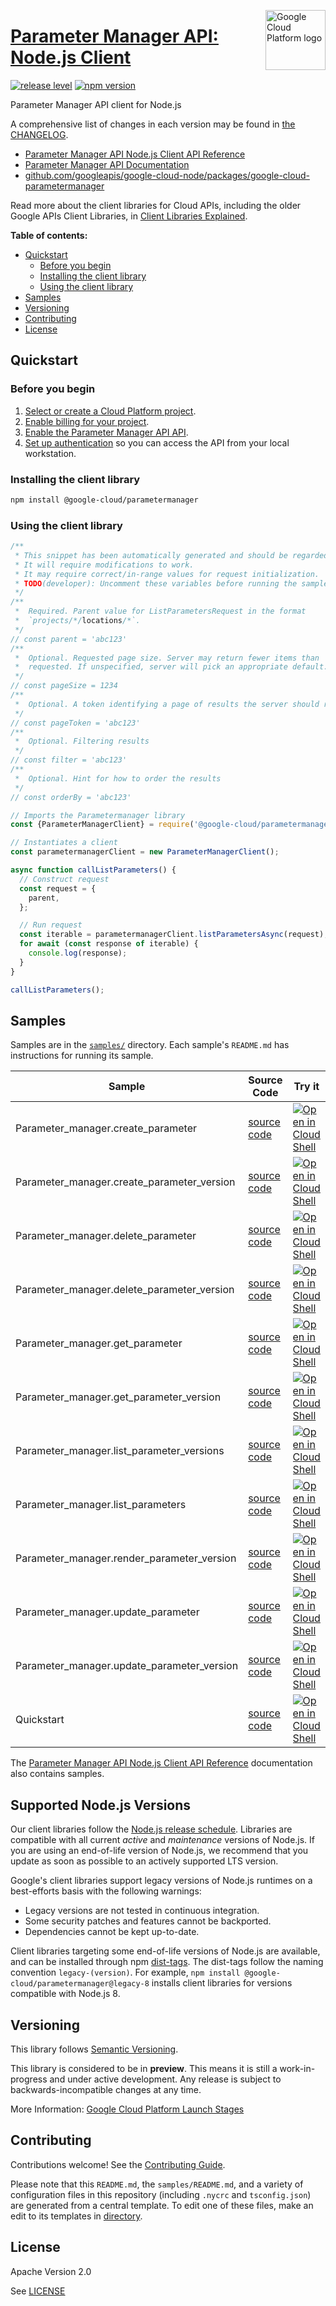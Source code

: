 [//]: # "This README.md file is auto-generated, all changes to this file will be lost."
[//]: # "To regenerate it, use `python -m synthtool`."
<img src="https://avatars2.githubusercontent.com/u/2810941?v=3&s=96" alt="Google Cloud Platform logo" title="Google Cloud Platform" align="right" height="96" width="96"/>

# [Parameter Manager API: Node.js Client](https://github.com/googleapis/google-cloud-node/tree/main/packages/google-cloud-parametermanager)

[![release level](https://img.shields.io/badge/release%20level-preview-yellow.svg?style=flat)](https://cloud.google.com/terms/launch-stages)
[![npm version](https://img.shields.io/npm/v/@google-cloud/parametermanager.svg)](https://www.npmjs.org/package/@google-cloud/parametermanager)




Parameter Manager API client for Node.js


A comprehensive list of changes in each version may be found in
[the CHANGELOG](https://github.com/googleapis/google-cloud-node/tree/main/packages/google-cloud-parametermanager/CHANGELOG.md).

* [Parameter Manager API Node.js Client API Reference][client-docs]
* [Parameter Manager API Documentation][product-docs]
* [github.com/googleapis/google-cloud-node/packages/google-cloud-parametermanager](https://github.com/googleapis/google-cloud-node/tree/main/packages/google-cloud-parametermanager)

Read more about the client libraries for Cloud APIs, including the older
Google APIs Client Libraries, in [Client Libraries Explained][explained].

[explained]: https://cloud.google.com/apis/docs/client-libraries-explained

**Table of contents:**


* [Quickstart](#quickstart)
  * [Before you begin](#before-you-begin)
  * [Installing the client library](#installing-the-client-library)
  * [Using the client library](#using-the-client-library)
* [Samples](#samples)
* [Versioning](#versioning)
* [Contributing](#contributing)
* [License](#license)

## Quickstart

### Before you begin

1.  [Select or create a Cloud Platform project][projects].
1.  [Enable billing for your project][billing].
1.  [Enable the Parameter Manager API API][enable_api].
1.  [Set up authentication][auth] so you can access the
    API from your local workstation.

### Installing the client library

```bash
npm install @google-cloud/parametermanager
```


### Using the client library

```javascript
/**
 * This snippet has been automatically generated and should be regarded as a code template only.
 * It will require modifications to work.
 * It may require correct/in-range values for request initialization.
 * TODO(developer): Uncomment these variables before running the sample.
 */
/**
 *  Required. Parent value for ListParametersRequest in the format
 *  `projects/*/locations/*`.
 */
// const parent = 'abc123'
/**
 *  Optional. Requested page size. Server may return fewer items than
 *  requested. If unspecified, server will pick an appropriate default.
 */
// const pageSize = 1234
/**
 *  Optional. A token identifying a page of results the server should return.
 */
// const pageToken = 'abc123'
/**
 *  Optional. Filtering results
 */
// const filter = 'abc123'
/**
 *  Optional. Hint for how to order the results
 */
// const orderBy = 'abc123'

// Imports the Parametermanager library
const {ParameterManagerClient} = require('@google-cloud/parametermanager').v1;

// Instantiates a client
const parametermanagerClient = new ParameterManagerClient();

async function callListParameters() {
  // Construct request
  const request = {
    parent,
  };

  // Run request
  const iterable = parametermanagerClient.listParametersAsync(request);
  for await (const response of iterable) {
    console.log(response);
  }
}

callListParameters();

```



## Samples

Samples are in the [`samples/`](https://github.com/googleapis/google-cloud-node/tree/main/packages/google-cloud-parametermanager/samples) directory. Each sample's `README.md` has instructions for running its sample.

| Sample                      | Source Code                       | Try it |
| --------------------------- | --------------------------------- | ------ |
| Parameter_manager.create_parameter | [source code](https://github.com/googleapis/google-cloud-node/blob/main/packages/google-cloud-parametermanager/samples/generated/v1/parameter_manager.create_parameter.js) | [![Open in Cloud Shell][shell_img]](https://console.cloud.google.com/cloudshell/open?git_repo=https://github.com/googleapis/google-cloud-node&page=editor&open_in_editor=packages/google-cloud-parametermanager/samples/generated/v1/parameter_manager.create_parameter.js,packages/google-cloud-parametermanager/samples/README.md) |
| Parameter_manager.create_parameter_version | [source code](https://github.com/googleapis/google-cloud-node/blob/main/packages/google-cloud-parametermanager/samples/generated/v1/parameter_manager.create_parameter_version.js) | [![Open in Cloud Shell][shell_img]](https://console.cloud.google.com/cloudshell/open?git_repo=https://github.com/googleapis/google-cloud-node&page=editor&open_in_editor=packages/google-cloud-parametermanager/samples/generated/v1/parameter_manager.create_parameter_version.js,packages/google-cloud-parametermanager/samples/README.md) |
| Parameter_manager.delete_parameter | [source code](https://github.com/googleapis/google-cloud-node/blob/main/packages/google-cloud-parametermanager/samples/generated/v1/parameter_manager.delete_parameter.js) | [![Open in Cloud Shell][shell_img]](https://console.cloud.google.com/cloudshell/open?git_repo=https://github.com/googleapis/google-cloud-node&page=editor&open_in_editor=packages/google-cloud-parametermanager/samples/generated/v1/parameter_manager.delete_parameter.js,packages/google-cloud-parametermanager/samples/README.md) |
| Parameter_manager.delete_parameter_version | [source code](https://github.com/googleapis/google-cloud-node/blob/main/packages/google-cloud-parametermanager/samples/generated/v1/parameter_manager.delete_parameter_version.js) | [![Open in Cloud Shell][shell_img]](https://console.cloud.google.com/cloudshell/open?git_repo=https://github.com/googleapis/google-cloud-node&page=editor&open_in_editor=packages/google-cloud-parametermanager/samples/generated/v1/parameter_manager.delete_parameter_version.js,packages/google-cloud-parametermanager/samples/README.md) |
| Parameter_manager.get_parameter | [source code](https://github.com/googleapis/google-cloud-node/blob/main/packages/google-cloud-parametermanager/samples/generated/v1/parameter_manager.get_parameter.js) | [![Open in Cloud Shell][shell_img]](https://console.cloud.google.com/cloudshell/open?git_repo=https://github.com/googleapis/google-cloud-node&page=editor&open_in_editor=packages/google-cloud-parametermanager/samples/generated/v1/parameter_manager.get_parameter.js,packages/google-cloud-parametermanager/samples/README.md) |
| Parameter_manager.get_parameter_version | [source code](https://github.com/googleapis/google-cloud-node/blob/main/packages/google-cloud-parametermanager/samples/generated/v1/parameter_manager.get_parameter_version.js) | [![Open in Cloud Shell][shell_img]](https://console.cloud.google.com/cloudshell/open?git_repo=https://github.com/googleapis/google-cloud-node&page=editor&open_in_editor=packages/google-cloud-parametermanager/samples/generated/v1/parameter_manager.get_parameter_version.js,packages/google-cloud-parametermanager/samples/README.md) |
| Parameter_manager.list_parameter_versions | [source code](https://github.com/googleapis/google-cloud-node/blob/main/packages/google-cloud-parametermanager/samples/generated/v1/parameter_manager.list_parameter_versions.js) | [![Open in Cloud Shell][shell_img]](https://console.cloud.google.com/cloudshell/open?git_repo=https://github.com/googleapis/google-cloud-node&page=editor&open_in_editor=packages/google-cloud-parametermanager/samples/generated/v1/parameter_manager.list_parameter_versions.js,packages/google-cloud-parametermanager/samples/README.md) |
| Parameter_manager.list_parameters | [source code](https://github.com/googleapis/google-cloud-node/blob/main/packages/google-cloud-parametermanager/samples/generated/v1/parameter_manager.list_parameters.js) | [![Open in Cloud Shell][shell_img]](https://console.cloud.google.com/cloudshell/open?git_repo=https://github.com/googleapis/google-cloud-node&page=editor&open_in_editor=packages/google-cloud-parametermanager/samples/generated/v1/parameter_manager.list_parameters.js,packages/google-cloud-parametermanager/samples/README.md) |
| Parameter_manager.render_parameter_version | [source code](https://github.com/googleapis/google-cloud-node/blob/main/packages/google-cloud-parametermanager/samples/generated/v1/parameter_manager.render_parameter_version.js) | [![Open in Cloud Shell][shell_img]](https://console.cloud.google.com/cloudshell/open?git_repo=https://github.com/googleapis/google-cloud-node&page=editor&open_in_editor=packages/google-cloud-parametermanager/samples/generated/v1/parameter_manager.render_parameter_version.js,packages/google-cloud-parametermanager/samples/README.md) |
| Parameter_manager.update_parameter | [source code](https://github.com/googleapis/google-cloud-node/blob/main/packages/google-cloud-parametermanager/samples/generated/v1/parameter_manager.update_parameter.js) | [![Open in Cloud Shell][shell_img]](https://console.cloud.google.com/cloudshell/open?git_repo=https://github.com/googleapis/google-cloud-node&page=editor&open_in_editor=packages/google-cloud-parametermanager/samples/generated/v1/parameter_manager.update_parameter.js,packages/google-cloud-parametermanager/samples/README.md) |
| Parameter_manager.update_parameter_version | [source code](https://github.com/googleapis/google-cloud-node/blob/main/packages/google-cloud-parametermanager/samples/generated/v1/parameter_manager.update_parameter_version.js) | [![Open in Cloud Shell][shell_img]](https://console.cloud.google.com/cloudshell/open?git_repo=https://github.com/googleapis/google-cloud-node&page=editor&open_in_editor=packages/google-cloud-parametermanager/samples/generated/v1/parameter_manager.update_parameter_version.js,packages/google-cloud-parametermanager/samples/README.md) |
| Quickstart | [source code](https://github.com/googleapis/google-cloud-node/blob/main/packages/google-cloud-parametermanager/samples/quickstart.js) | [![Open in Cloud Shell][shell_img]](https://console.cloud.google.com/cloudshell/open?git_repo=https://github.com/googleapis/google-cloud-node&page=editor&open_in_editor=packages/google-cloud-parametermanager/samples/quickstart.js,packages/google-cloud-parametermanager/samples/README.md) |



The [Parameter Manager API Node.js Client API Reference][client-docs] documentation
also contains samples.

## Supported Node.js Versions

Our client libraries follow the [Node.js release schedule](https://github.com/nodejs/release#release-schedule).
Libraries are compatible with all current _active_ and _maintenance_ versions of
Node.js.
If you are using an end-of-life version of Node.js, we recommend that you update
as soon as possible to an actively supported LTS version.

Google's client libraries support legacy versions of Node.js runtimes on a
best-efforts basis with the following warnings:

* Legacy versions are not tested in continuous integration.
* Some security patches and features cannot be backported.
* Dependencies cannot be kept up-to-date.

Client libraries targeting some end-of-life versions of Node.js are available, and
can be installed through npm [dist-tags](https://docs.npmjs.com/cli/dist-tag).
The dist-tags follow the naming convention `legacy-(version)`.
For example, `npm install @google-cloud/parametermanager@legacy-8` installs client libraries
for versions compatible with Node.js 8.

## Versioning

This library follows [Semantic Versioning](http://semver.org/).







This library is considered to be in **preview**. This means it is still a
work-in-progress and under active development. Any release is subject to
backwards-incompatible changes at any time.


More Information: [Google Cloud Platform Launch Stages][launch_stages]

[launch_stages]: https://cloud.google.com/terms/launch-stages

## Contributing

Contributions welcome! See the [Contributing Guide](https://github.com/googleapis/google-cloud-node/blob/main/CONTRIBUTING.md).

Please note that this `README.md`, the `samples/README.md`,
and a variety of configuration files in this repository (including `.nycrc` and `tsconfig.json`)
are generated from a central template. To edit one of these files, make an edit
to its templates in
[directory](https://github.com/googleapis/synthtool).

## License

Apache Version 2.0

See [LICENSE](https://github.com/googleapis/google-cloud-node/blob/main/LICENSE)

[client-docs]: https://cloud.google.com/nodejs/docs/reference/parametermanager/latest
[product-docs]: https://cloud.google.com/secret-manager/parameter-manager/docs/overview
[shell_img]: https://gstatic.com/cloudssh/images/open-btn.png
[projects]: https://console.cloud.google.com/project
[billing]: https://support.google.com/cloud/answer/6293499#enable-billing
[enable_api]: https://console.cloud.google.com/flows/enableapi?apiid=parametermanager.googleapis.com
[auth]: https://cloud.google.com/docs/authentication/external/set-up-adc-local
